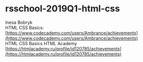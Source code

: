 # rsschool-2019Q1-html-css

Inesa Bobryk  
HTML CSS Basics: [https://www.codecademy.com/users/Ambrance/achievements](https://www.codecademy.com/users/Ambrance/achievements)  
HTML CSS Basics HTML Academy [https://htmlacademy.ru/profile/id120785/achievements](https://htmlacademy.ru/profile/id120785/achievements)

